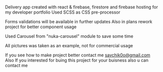 Delivery app created with react & firebase, firestore and firebase hosting for my developer portfolio
Used SCSS as CSS pre-processor

Forms validations will be available in further updates 
Also in plans rework project for better component usage

Used Carousel from "nuka-carousel" module to save some time

All pictures was taken as an example, not for commercial usage

If you see how to make project better contact me savchik0o@gmail.com
Also If you interested for buing this project for your buisness also u can contact me
